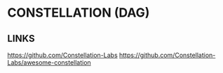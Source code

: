 
# CONSTELLATION (DAG)

## LINKS
https://github.com/Constellation-Labs
https://github.com/Constellation-Labs/awesome-constellation